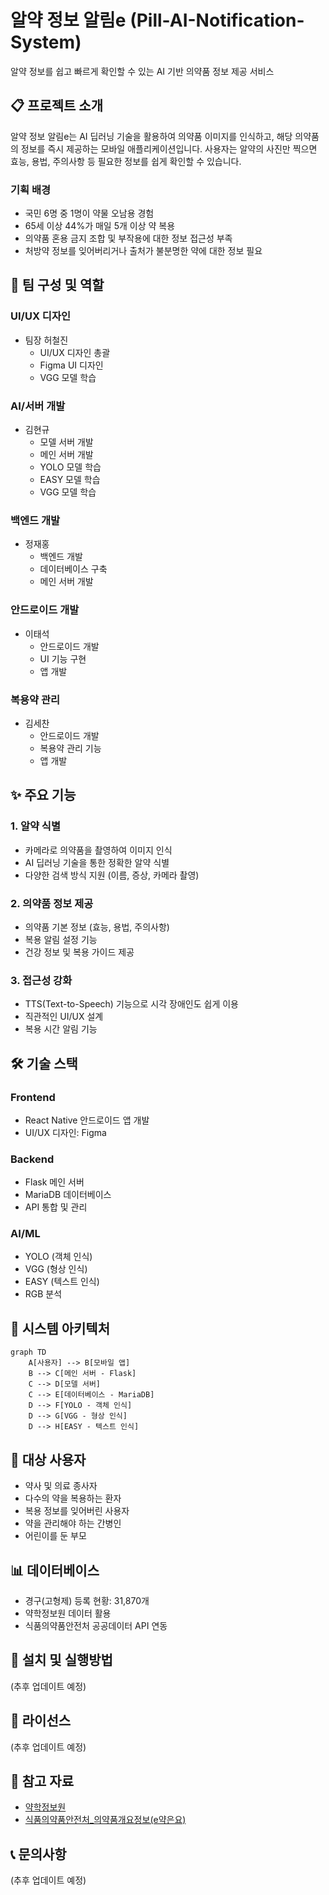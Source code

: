 # 알약 정보 알림e (Pill-AI-Notification-System)

알약 정보를 쉽고 빠르게 확인할 수 있는 AI 기반 의약품 정보 제공 서비스

## 📋 프로젝트 소개

알약 정보 알림e는 AI 딥러닝 기술을 활용하여 의약품 이미지를 인식하고, 해당 의약품의 정보를 즉시 제공하는 모바일 애플리케이션입니다. 사용자는 알약의 사진만 찍으면 효능, 용법, 주의사항 등 필요한 정보를 쉽게 확인할 수 있습니다.

### 기획 배경
- 국민 6명 중 1명이 약물 오남용 경험
- 65세 이상 44%가 매일 5개 이상 약 복용
- 의약품 혼용 금지 조합 및 부작용에 대한 정보 접근성 부족
- 처방약 정보를 잊어버리거나 출처가 불분명한 약에 대한 정보 필요

## 👥 팀 구성 및 역할

### UI/UX 디자인
- 팀장 허철진
  - UI/UX 디자인 총괄
  - Figma UI 디자인
  - VGG 모델 학습

### AI/서버 개발
- 김현규
  - 모델 서버 개발
  - 메인 서버 개발
  - YOLO 모델 학습
  - EASY 모델 학습
  - VGG 모델 학습

### 백엔드 개발
- 정재홍
  - 백엔드 개발
  - 데이터베이스 구축
  - 메인 서버 개발

### 안드로이드 개발
- 이태석
  - 안드로이드 개발
  - UI 기능 구현
  - 앱 개발

### 복용약 관리
- 김세찬
  - 안드로이드 개발
  - 복용약 관리 기능
  - 앱 개발

## ✨ 주요 기능

### 1. 알약 식별
- 카메라로 의약품을 촬영하여 이미지 인식
- AI 딥러닝 기술을 통한 정확한 알약 식별
- 다양한 검색 방식 지원 (이름, 증상, 카메라 촬영)

### 2. 의약품 정보 제공
- 의약품 기본 정보 (효능, 용법, 주의사항)
- 복용 알림 설정 기능
- 건강 정보 및 복용 가이드 제공

### 3. 접근성 강화
- TTS(Text-to-Speech) 기능으로 시각 장애인도 쉽게 이용
- 직관적인 UI/UX 설계
- 복용 시간 알림 기능

## 🛠 기술 스택

### Frontend
- React Native 안드로이드 앱 개발
- UI/UX 디자인: Figma

### Backend
- Flask 메인 서버
- MariaDB 데이터베이스
- API 통합 및 관리

### AI/ML
- YOLO (객체 인식)
- VGG (형상 인식)
- EASY (텍스트 인식)
- RGB 분석

## 📱 시스템 아키텍처

```mermaid
graph TD
    A[사용자] --> B[모바일 앱]
    B --> C[메인 서버 - Flask]
    C --> D[모델 서버]
    C --> E[데이터베이스 - MariaDB]
    D --> F[YOLO - 객체 인식]
    D --> G[VGG - 형상 인식]
    D --> H[EASY - 텍스트 인식]
```

## 🎯 대상 사용자
- 약사 및 의료 종사자
- 다수의 약을 복용하는 환자
- 복용 정보를 잊어버린 사용자
- 약을 관리해야 하는 간병인
- 어린이를 둔 부모

## 📊 데이터베이스
- 경구(고형제) 등록 현황: 31,870개
- 약학정보원 데이터 활용
- 식품의약품안전처 공공데이터 API 연동

## 🔧 설치 및 실행방법
(추후 업데이트 예정)

## 📄 라이선스
(추후 업데이트 예정)

## 📌 참고 자료
- [약학정보원](https://www.health.kr/)
- [식품의약품안전처_의약품개요정보(e약은요)](https://www.data.go.kr/data/15075057/openapi.do)

## 📞 문의사항
(추후 업데이트 예정)
